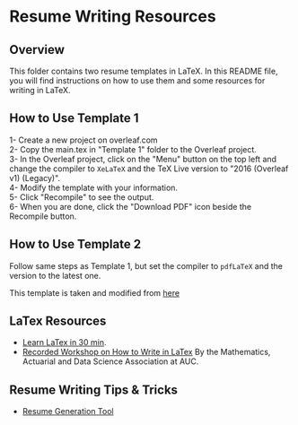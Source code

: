 # Resume Writing Resources
## Overview
This folder contains two resume templates in LaTeX. In this README file, you will find instructions on how to use them and some resources for writing in LaTeX.

## How to Use Template 1
1- Create a new project on overleaf.com  
2- Copy the main.tex in "Template 1" folder to the Overleaf project.  
3- In the Overleaf project, click on the "Menu" button on the top left and change the compiler to `XeLaTeX` and the TeX Live version to "2016 (Overleaf v1) (Legacy)".  
4- Modify the template with your information.  
5- Click "Recompile" to see the output.  
6- When you are done, click the "Download PDF" icon beside the Recompile button.  

## How to Use Template 2
Follow same steps as Template 1, but set the compiler to `pdfLaTeX` and the version to the latest one.

This template is taken and modified from [here](https://github.com/jack17davis/TeXume/tree/master)

## LaTex Resources
- [Learn LaTex in 30 min](https://www.overleaf.com/learn/latex/Learn_LaTeX_in_30_minutes).
- [Recorded Workshop on How to Write in LaTex](https://drive.google.com/drive/folders/1sd8bk4X6LDXmLO2dbrAulouR_gii950A?usp=drive_link) By the Mathematics, Actuarial and Data Science Association at AUC.

## Resume Writing Tips & Tricks
- [Resume Generation Tool](https://latexresu.me/)
